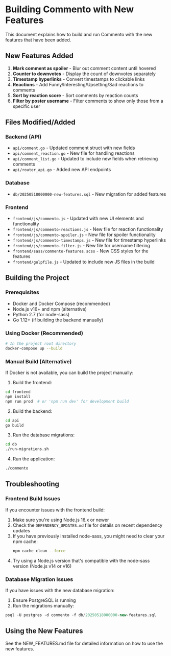 # Building Commento with New Features

This document explains how to build and run Commento with the new features that have been added.

## New Features Added

1. **Mark comment as spoiler** - Blur out comment content until hovered
2. **Counter to downvotes** - Display the count of downvotes separately
3. **Timestamp hyperlinks** - Convert timestamps to clickable links
4. **Reactions** - Add Funny/Interesting/Upsetting/Sad reactions to comments
5. **Sort by reaction score** - Sort comments by reaction counts
6. **Filter by poster username** - Filter comments to show only those from a specific user

## Files Modified/Added

### Backend (API)
- `api/comment.go` - Updated comment struct with new fields
- `api/comment_reaction.go` - New file for handling reactions
- `api/comment_list.go` - Updated to include new fields when retrieving comments
- `api/router_api.go` - Added new API endpoints

### Database
- `db/20250518000000-new-features.sql` - New migration for added features

### Frontend
- `frontend/js/commento.js` - Updated with new UI elements and functionality
- `frontend/js/commento-reactions.js` - New file for reaction functionality
- `frontend/js/commento-spoiler.js` - New file for spoiler functionality
- `frontend/js/commento-timestamps.js` - New file for timestamp hyperlinks
- `frontend/js/commento-filter.js` - New file for username filtering
- `frontend/sass/commento-features.scss` - New CSS styles for the features
- `frontend/gulpfile.js` - Updated to include new JS files in the build

## Building the Project

### Prerequisites
- Docker and Docker Compose (recommended)
- Node.js v16+ and npm (alternative)
- Python 2.7 (for node-sass)
- Go 1.12+ (if building the backend manually)

### Using Docker (Recommended)
```bash
# In the project root directory
docker-compose up --build
```

### Manual Build (Alternative)
If Docker is not available, you can build the project manually:

1. Build the frontend:
```bash
cd frontend
npm install
npm run prod  # or 'npm run dev' for development build
```

2. Build the backend:
```bash
cd api
go build
```

3. Run the database migrations:
```bash
cd db
./run-migrations.sh
```

4. Run the application:
```bash
./commento
```

## Troubleshooting

### Frontend Build Issues
If you encounter issues with the frontend build:

1. Make sure you're using Node.js 16.x or newer
2. Check the `DEPENDENCY_UPDATES.md` file for details on recent dependency updates
3. If you have previously installed node-sass, you might need to clear your npm cache:
   ```bash
   npm cache clean --force
   ```
3. Try using a Node.js version that's compatible with the node-sass version (Node.js v14 or v16)

### Database Migration Issues
If you have issues with the new database migration:

1. Ensure PostgreSQL is running
2. Run the migrations manually:
```sql
psql -U postgres -d commento -f db/20250518000000-new-features.sql
```

## Using the New Features

See the NEW_FEATURES.md file for detailed information on how to use the new features.
